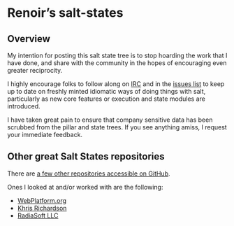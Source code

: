 # Renoir’s salt-states

## Overview

My intention for posting this salt state tree is to stop hoarding the work that
I have done, and share with the community in the hopes of encouraging even
greater reciprocity.

I highly encourage folks to follow along on
[IRC](http://webchat.freenode.net/?channels=salt) and in the
[issues list](https://github.com/saltstack/salt/issues) to keep up to date on
freshly minted idiomatic ways of doing things with salt, particularly as new
core features or execution and state modules are introduced.

I have taken great pain to ensure that company sensitive data has been scrubbed
from the pillar and state trees. If you see anything amiss, I request your
immediate feedback.

## Other great Salt States repositories

There are [a few other repositories accessible on GitHub](https://github.com/search?q=salt-states&ref=searchresults&type=Repositories&utf8=%E2%9C%93).

Ones I looked at and/or worked with are the following:

* [WebPlatform.org](https://github.com/webplatform/salt-states)
* [Khris Richardson](https://github.com/khrisrichardson/salt-states)
* [RadiaSoft LLC](https://github.com/radiasoft/salt-conf)

